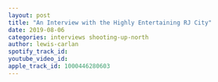 ```yaml
---
layout: post
title: "An Interview with the Highly Entertaining RJ City"
date: 2019-08-06
categories: interviews shooting-up-north
author: lewis-carlan
spotify_track_id: 
youtube_video_id: 
apple_track_id: 1000446280603
---
```

